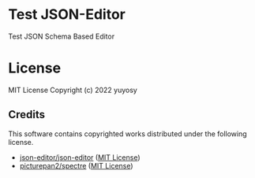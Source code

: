# Test JSON-Editor
Test JSON Schema Based Editor


# License

MIT License Copyright (c) 2022 yuyosy

## Credits
This software contains copyrighted works distributed under the following license.

- [json-editor/json-editor](https://github.com/json-editor/json-editor) ([MIT License](https://github.com/json-editor/json-editor/blob/master/LICENSE))
- [picturepan2/spectre](https://github.com/picturepan2/spectre) ([MIT License](https://github.com/picturepan2/spectre/blob/master/LICENSE))